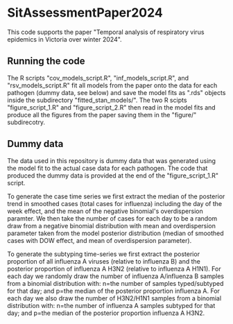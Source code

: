 # SitAssessmentPaper2024
This code supports the paper "Temporal analysis of respiratory virus epidemics in Victoria over winter 2024".

## Running the code
The R scripts "cov_models_script.R", "inf_models_script.R", and "rsv_models_script.R" fit all models from the paper onto the data for each pathogen (dummy data, see below) and save the model fits as ".rds" objects inside the subdirectory "fitted_stan_models/". The two R scipts "figure_script_1.R" and "figure_script_2.R" then read in the model fits and produce all the figures from the paper saving them in the "figure/" subdirecotry.


## Dummy data
The data used in this repository is dummy data that was generated using the model fit to the actual case data for each pathogen. The code that produced the dummy data is provided at the end of the "figure_script_1.R" script.

To generate the case time series we first extract the median of the posterior trend in smoothed cases (total cases for influenza) including the day of the week effect, and the mean of the negative binomial's overdispersion paramter. We then take the number of cases for each day to be a random draw from a negative binomial distribution with mean and overdispersion parameter taken from the model posterior distribution (median of smoothed cases with DOW effect, and mean of overdispersion parameter).

To generate the subtyping time-series we first extract the posterior proportion of all influenza A viruses (relative to influenza B) and the posterior proportion of influenza A H3N2 (relative to influenza A H1N1). For each day we randomly draw the number of influenza A/influenza B samples from a binomial distribution with: n=the number of samples typed/subtyped for that day; and p=the median of the posterior proportion influenza A. For each day we also draw the number of H3N2/H1N1 samples from a binomial distribution with: n=the number of influenza A samples subtyped for that day; and p=the median of the posterior proportion influenza A H3N2.
